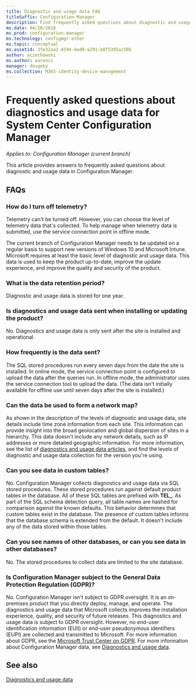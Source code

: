 ```yaml
---
title: Diagnostic and usage data FAQ
titleSuffix: Configuration Manager
description: Find frequently asked questions about diagnostic and usage data for System Center Configuration Manager.
ms.date: 04/10/2018
ms.prod: configuration-manager
ms.technology: configmgr-other
ms.topic: conceptual
ms.assetid: 3fe32aa2-d594-4ad0-a291-b8f5395ac50b
author: aczechowski
ms.author: aaroncz
manager: dougeby
ms.collection: M365-identity-device-management
---
```

# Frequently asked questions about diagnostics and usage data for System Center Configuration Manager

*Applies to: Configuration Manager (current branch)*

This article provides answers to frequently asked questions about diagnostic and usage data in Configuration Manager.

## FAQs

###  <a name="bkmk_off"></a> How do I turn off telemetry?  
Telemetry can't be turned off. However, you can choose the level of telemetry data that's collected. To help manage when telemetry data is submitted, use the service connection point in offline mode.

The current branch of Configuration Manager needs to be updated on a regular basis to support new versions of Windows 10 and Microsoft Intune. Microsoft requires at least the basic level of diagnostic and usage data. This data is used to keep the product up-to-date, improve the update experience, and improve the quality and security of the product.

###  <a name="bkmk_retention"></a> What is the data retention period?  
 Diagnostic and usage data is stored for one year.  

###  <a name="bkmk_update"></a> Is diagnostics and usage data sent when installing or updating the product?  
 No. Diagnostics and usage data is only sent after the site is installed and operational.  

###  <a name="bkmk_frequency"></a> How frequently is the data sent?  
 The SQL stored procedures run every seven days from the date the site is installed. In online mode, the service connection point is configured to upload the data after the queries run. In offline mode, the administrator uses the service connection tool to upload the data. (The data isn't initially available for offline use until seven days after the site is installed.)  

###  <a name="bkmk_network"></a> Can the data be used to form a network map?  
 As shown in the description of the levels of diagnostic and usage data, site details include time zone information from each site. This information can provide insight into the broad geolocation and global dispersion of sites in a hierarchy. This data doesn't include any network details, such as IP addresses or more detailed geographic information. For more information, see the list of [diagnostics and usage data articles](/sccm/core/plan-design/diagnostics/diagnostics-and-usage-data#articles), and find the levels of diagnostic and usage data collection for the version you're using.


###  <a name="bkmk_tables"></a> Can you see data in custom tables?  
 No. Configuration Manager collects diagnostics and usage data via SQL stored procedures. These stored procedures run against default product tables in the database. All of these SQL tables are prefixed with **TEL_**. As part of the SQL schema detection query, all table names are hashed for comparison against the known defaults. This behavior determines that custom tables exist in the database. The presence of custom tables informs that the database schema is extended from the default. It doesn't include any of the data stored within those tables.  

###  <a name="bkmk_databases"></a> Can you see names of other databases, or can you see data in other databases? 
 No. The stored procedures to collect data are limited to the site database.  

### <a name="bkmk_gdpr"></a> Is Configuration Manager subject to the General Data Protection Regulation (GDPR)?
 No. Configuration Manager isn't subject to GDPR oversight. It is an on-premises product that you directly deploy, manage, and operate. The diagnostics and usage data that Microsoft collects improves the installation experience, quality, and security of future releases. This diagnostics and usage data is subject to GDPR oversight. However, no end-user identification information (EUII) or end-user pseudonymous identifiers (EUPI) are collected and transmitted to Microsoft. For more information about GDPR, see the [Microsoft Trust Center on GDPR](https://microsoft.com/gdpr). For more information about Configuration Manager data, see [Diagnostics and usage data](/sccm/core/plan-design/diagnostics/diagnostics-and-usage-data).


## See also  
 [Diagnostics and usage data](/sccm/core/plan-design/diagnostics/diagnostics-and-usage-data)
